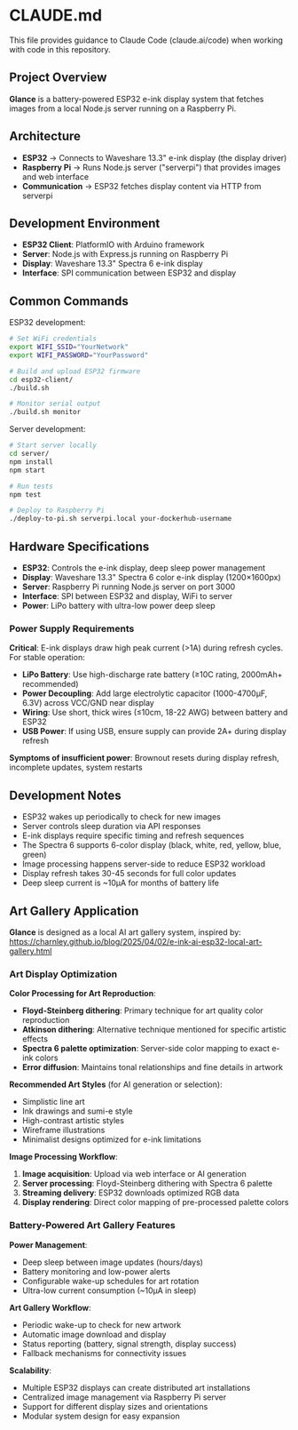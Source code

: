 # CLAUDE.md

This file provides guidance to Claude Code (claude.ai/code) when working with code in this repository.

## Project Overview

**Glance** is a battery-powered ESP32 e-ink display system that fetches images from a local Node.js server running on a Raspberry Pi.

## Architecture

- **ESP32** → Connects to Waveshare 13.3" e-ink display (the display driver)
- **Raspberry Pi** → Runs Node.js server ("serverpi") that provides images and web interface
- **Communication** → ESP32 fetches display content via HTTP from serverpi

## Development Environment

- **ESP32 Client**: PlatformIO with Arduino framework
- **Server**: Node.js with Express.js running on Raspberry Pi
- **Display**: Waveshare 13.3" Spectra 6 e-ink display
- **Interface**: SPI communication between ESP32 and display

## Common Commands

ESP32 development:
```bash
# Set WiFi credentials
export WIFI_SSID="YourNetwork"
export WIFI_PASSWORD="YourPassword"

# Build and upload ESP32 firmware
cd esp32-client/
./build.sh

# Monitor serial output
./build.sh monitor
```

Server development:
```bash
# Start server locally
cd server/
npm install
npm start

# Run tests
npm test

# Deploy to Raspberry Pi
./deploy-to-pi.sh serverpi.local your-dockerhub-username
```

## Hardware Specifications

- **ESP32**: Controls the e-ink display, deep sleep power management
- **Display**: Waveshare 13.3" Spectra 6 color e-ink display (1200×1600px)
- **Server**: Raspberry Pi running Node.js server on port 3000
- **Interface**: SPI between ESP32 and display, WiFi to server
- **Power**: LiPo battery with ultra-low power deep sleep

### Power Supply Requirements

**Critical**: E-ink displays draw high peak current (>1A) during refresh cycles. For stable operation:

- **LiPo Battery**: Use high-discharge rate battery (≥10C rating, 2000mAh+ recommended)
- **Power Decoupling**: Add large electrolytic capacitor (1000-4700μF, 6.3V) across VCC/GND near display
- **Wiring**: Use short, thick wires (≤10cm, 18-22 AWG) between battery and ESP32
- **USB Power**: If using USB, ensure supply can provide 2A+ during display refresh

**Symptoms of insufficient power**: Brownout resets during display refresh, incomplete updates, system restarts

## Development Notes

- ESP32 wakes up periodically to check for new images
- Server controls sleep duration via API responses
- E-ink displays require specific timing and refresh sequences
- The Spectra 6 supports 6-color display (black, white, red, yellow, blue, green)
- Image processing happens server-side to reduce ESP32 workload
- Display refresh takes 30-45 seconds for full color updates
- Deep sleep current is ~10μA for months of battery life

## Art Gallery Application

**Glance** is designed as a local AI art gallery system, inspired by: https://charnley.github.io/blog/2025/04/02/e-ink-ai-esp32-local-art-gallery.html

### Art Display Optimization

**Color Processing for Art Reproduction**:
- **Floyd-Steinberg dithering**: Primary technique for art quality color reproduction
- **Atkinson dithering**: Alternative technique mentioned for specific artistic effects
- **Spectra 6 palette optimization**: Server-side color mapping to exact e-ink colors
- **Error diffusion**: Maintains tonal relationships and fine details in artwork

**Recommended Art Styles** (for AI generation or selection):
- Simplistic line art
- Ink drawings and sumi-e style
- High-contrast artistic styles
- Wireframe illustrations
- Minimalist designs optimized for e-ink limitations

**Image Processing Workflow**:
1. **Image acquisition**: Upload via web interface or AI generation
2. **Server processing**: Floyd-Steinberg dithering with Spectra 6 palette
3. **Streaming delivery**: ESP32 downloads optimized RGB data
4. **Display rendering**: Direct color mapping of pre-processed palette colors

### Battery-Powered Art Gallery Features

**Power Management**:
- Deep sleep between image updates (hours/days)
- Battery monitoring and low-power alerts
- Configurable wake-up schedules for art rotation
- Ultra-low current consumption (~10μA in sleep)

**Art Gallery Workflow**:
- Periodic wake-up to check for new artwork
- Automatic image download and display
- Status reporting (battery, signal strength, display success)
- Fallback mechanisms for connectivity issues

**Scalability**:
- Multiple ESP32 displays can create distributed art installations
- Centralized image management via Raspberry Pi server
- Support for different display sizes and orientations
- Modular system design for easy expansion